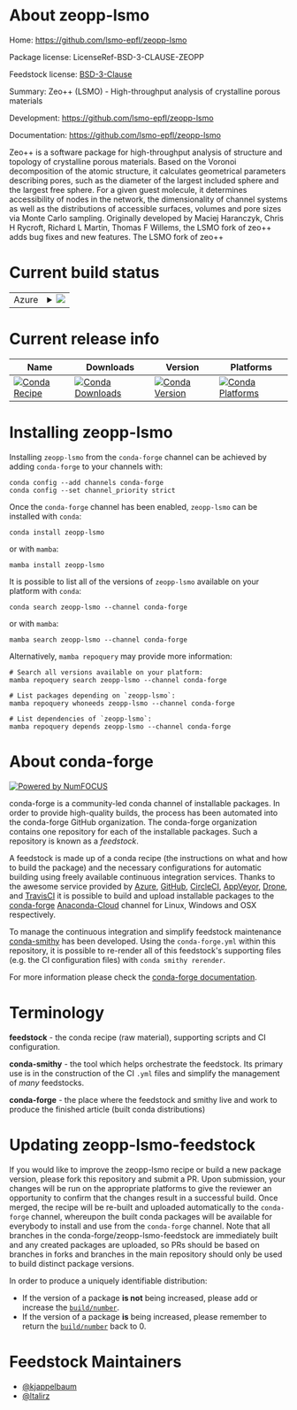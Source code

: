 About zeopp-lsmo
================

Home: https://github.com/lsmo-epfl/zeopp-lsmo

Package license: LicenseRef-BSD-3-CLAUSE-ZEOPP

Feedstock license: [BSD-3-Clause](https://github.com/conda-forge/zeopp-lsmo-feedstock/blob/main/LICENSE.txt)

Summary: Zeo++ (LSMO) - High-throughput analysis of crystalline porous materials


Development: https://github.com/lsmo-epfl/zeopp-lsmo

Documentation: https://github.com/lsmo-epfl/zeopp-lsmo

Zeo++ is a software package for high-throughput analysis of structure and topology of crystalline porous materials.
Based on the Voronoi decomposition of the atomic structure, it calculates geometrical parameters describing pores, such as the diameter of the largest included sphere and the largest free sphere.
For a given guest molecule, it determines accessibility of nodes in the network, the dimensionality of channel systems as well as the distributions of accessible surfaces, volumes and pore sizes via Monte Carlo sampling.
Originally developed by Maciej Haranczyk, Chris H Rycroft, Richard L Martin, Thomas F Willems, the LSMO fork of zeo++ adds bug fixes and new features.
The LSMO fork of zeo++


Current build status
====================


<table>
    
  <tr>
    <td>Azure</td>
    <td>
      <details>
        <summary>
          <a href="https://dev.azure.com/conda-forge/feedstock-builds/_build/latest?definitionId=11496&branchName=main">
            <img src="https://dev.azure.com/conda-forge/feedstock-builds/_apis/build/status/zeopp-lsmo-feedstock?branchName=main">
          </a>
        </summary>
        <table>
          <thead><tr><th>Variant</th><th>Status</th></tr></thead>
          <tbody><tr>
              <td>linux_64</td>
              <td>
                <a href="https://dev.azure.com/conda-forge/feedstock-builds/_build/latest?definitionId=11496&branchName=main">
                  <img src="https://dev.azure.com/conda-forge/feedstock-builds/_apis/build/status/zeopp-lsmo-feedstock?branchName=main&jobName=linux&configuration=linux%20linux_64_" alt="variant">
                </a>
              </td>
            </tr><tr>
              <td>osx_64</td>
              <td>
                <a href="https://dev.azure.com/conda-forge/feedstock-builds/_build/latest?definitionId=11496&branchName=main">
                  <img src="https://dev.azure.com/conda-forge/feedstock-builds/_apis/build/status/zeopp-lsmo-feedstock?branchName=main&jobName=osx&configuration=osx%20osx_64_" alt="variant">
                </a>
              </td>
            </tr><tr>
              <td>osx_arm64</td>
              <td>
                <a href="https://dev.azure.com/conda-forge/feedstock-builds/_build/latest?definitionId=11496&branchName=main">
                  <img src="https://dev.azure.com/conda-forge/feedstock-builds/_apis/build/status/zeopp-lsmo-feedstock?branchName=main&jobName=osx&configuration=osx%20osx_arm64_" alt="variant">
                </a>
              </td>
            </tr>
          </tbody>
        </table>
      </details>
    </td>
  </tr>
</table>

Current release info
====================

| Name | Downloads | Version | Platforms |
| --- | --- | --- | --- |
| [![Conda Recipe](https://img.shields.io/badge/recipe-zeopp--lsmo-green.svg)](https://anaconda.org/conda-forge/zeopp-lsmo) | [![Conda Downloads](https://img.shields.io/conda/dn/conda-forge/zeopp-lsmo.svg)](https://anaconda.org/conda-forge/zeopp-lsmo) | [![Conda Version](https://img.shields.io/conda/vn/conda-forge/zeopp-lsmo.svg)](https://anaconda.org/conda-forge/zeopp-lsmo) | [![Conda Platforms](https://img.shields.io/conda/pn/conda-forge/zeopp-lsmo.svg)](https://anaconda.org/conda-forge/zeopp-lsmo) |

Installing zeopp-lsmo
=====================

Installing `zeopp-lsmo` from the `conda-forge` channel can be achieved by adding `conda-forge` to your channels with:

```
conda config --add channels conda-forge
conda config --set channel_priority strict
```

Once the `conda-forge` channel has been enabled, `zeopp-lsmo` can be installed with `conda`:

```
conda install zeopp-lsmo
```

or with `mamba`:

```
mamba install zeopp-lsmo
```

It is possible to list all of the versions of `zeopp-lsmo` available on your platform with `conda`:

```
conda search zeopp-lsmo --channel conda-forge
```

or with `mamba`:

```
mamba search zeopp-lsmo --channel conda-forge
```

Alternatively, `mamba repoquery` may provide more information:

```
# Search all versions available on your platform:
mamba repoquery search zeopp-lsmo --channel conda-forge

# List packages depending on `zeopp-lsmo`:
mamba repoquery whoneeds zeopp-lsmo --channel conda-forge

# List dependencies of `zeopp-lsmo`:
mamba repoquery depends zeopp-lsmo --channel conda-forge
```


About conda-forge
=================

[![Powered by
NumFOCUS](https://img.shields.io/badge/powered%20by-NumFOCUS-orange.svg?style=flat&colorA=E1523D&colorB=007D8A)](https://numfocus.org)

conda-forge is a community-led conda channel of installable packages.
In order to provide high-quality builds, the process has been automated into the
conda-forge GitHub organization. The conda-forge organization contains one repository
for each of the installable packages. Such a repository is known as a *feedstock*.

A feedstock is made up of a conda recipe (the instructions on what and how to build
the package) and the necessary configurations for automatic building using freely
available continuous integration services. Thanks to the awesome service provided by
[Azure](https://azure.microsoft.com/en-us/services/devops/), [GitHub](https://github.com/),
[CircleCI](https://circleci.com/), [AppVeyor](https://www.appveyor.com/),
[Drone](https://cloud.drone.io/welcome), and [TravisCI](https://travis-ci.com/)
it is possible to build and upload installable packages to the
[conda-forge](https://anaconda.org/conda-forge) [Anaconda-Cloud](https://anaconda.org/)
channel for Linux, Windows and OSX respectively.

To manage the continuous integration and simplify feedstock maintenance
[conda-smithy](https://github.com/conda-forge/conda-smithy) has been developed.
Using the ``conda-forge.yml`` within this repository, it is possible to re-render all of
this feedstock's supporting files (e.g. the CI configuration files) with ``conda smithy rerender``.

For more information please check the [conda-forge documentation](https://conda-forge.org/docs/).

Terminology
===========

**feedstock** - the conda recipe (raw material), supporting scripts and CI configuration.

**conda-smithy** - the tool which helps orchestrate the feedstock.
                   Its primary use is in the construction of the CI ``.yml`` files
                   and simplify the management of *many* feedstocks.

**conda-forge** - the place where the feedstock and smithy live and work to
                  produce the finished article (built conda distributions)


Updating zeopp-lsmo-feedstock
=============================

If you would like to improve the zeopp-lsmo recipe or build a new
package version, please fork this repository and submit a PR. Upon submission,
your changes will be run on the appropriate platforms to give the reviewer an
opportunity to confirm that the changes result in a successful build. Once
merged, the recipe will be re-built and uploaded automatically to the
`conda-forge` channel, whereupon the built conda packages will be available for
everybody to install and use from the `conda-forge` channel.
Note that all branches in the conda-forge/zeopp-lsmo-feedstock are
immediately built and any created packages are uploaded, so PRs should be based
on branches in forks and branches in the main repository should only be used to
build distinct package versions.

In order to produce a uniquely identifiable distribution:
 * If the version of a package **is not** being increased, please add or increase
   the [``build/number``](https://docs.conda.io/projects/conda-build/en/latest/resources/define-metadata.html#build-number-and-string).
 * If the version of a package **is** being increased, please remember to return
   the [``build/number``](https://docs.conda.io/projects/conda-build/en/latest/resources/define-metadata.html#build-number-and-string)
   back to 0.

Feedstock Maintainers
=====================

* [@kjappelbaum](https://github.com/kjappelbaum/)
* [@ltalirz](https://github.com/ltalirz/)

